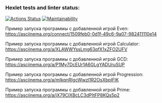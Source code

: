 ### Hexlet tests and linter status:
[![Actions Status](https://github.com/wtffka/java-project-lvl1/workflows/hexlet-check/badge.svg)](https://github.com/wtffka/java-project-lvl1/actions)
[![Maintainability](https://api.codeclimate.com/v1/badges/58fae93843bbb39e5147/maintainability)](https://codeclimate.com/github/wtffka/java-project-lvl1/maintainability)

Пример запуска программы с добавленной игрой Even: https://asciinema.org/connect/1509feb0-0d1f-49c6-9a07-982411110e14

Пример запуска программы с добавленной игрой Calculator: https://asciinema.org/a/XLAWWYssLmg63qfX1xZFO2UFV

Пример запуска программы с добавленной игрой GCD: https://asciinema.org/a/P1My7DcEUr1A6GLgYADUruSUP

Пример запуска программы с добавленной игрой Progression: https://asciinema.org/a/mIkqnRIgcWwzl1R2OsXbpIFlK

Пример запуска программы с добавленной игрой Prime: https://asciinema.org/a/jX79ClXBcLC3dPItFP8KQs5p2



